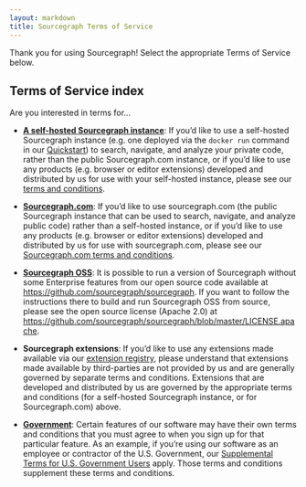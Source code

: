 ```yaml
---
layout: markdown
title: Sourcegraph Terms of Service
---
```


Thank you for using Sourcegraph! Select the appropriate Terms of Service below.

## Terms of Service index

Are you interested in terms for...

- **[A self-hosted Sourcegraph instance](/terms-self-hosted)**: If you’d like to use a self-hosted Sourcegraph instance (e.g. one deployed via the `docker run` command in our [Quickstart](https://docs.sourcegraph.com)) to search, navigate, and analyze your private code, rather than the public Sourcegraph.com instance, or if you’d like to use any products (e.g. browser or editor extensions) developed and distributed by us for use with your self-hosted instance, please see our [terms and conditions](/terms-self-hosted).

- **[Sourcegraph.com](/terms-dotcom)**: If you’d like to use sourcegraph.com (the public Sourcegraph instance that can be used to search, navigate, and analyze public code) rather than a self-hosted instance, or if you’d like to use any products (e.g. browser or editor extensions) developed and distributed by us for use with sourcegraph.com, please see our [Sourcegraph.com terms and conditions](/terms-dotcom).

- **[Sourcegraph OSS](https://github.com/sourcegraph/sourcegraph/blob/master/LICENSE.apache)**: It is possible to run a version of Sourcegraph without some Enterprise features from our open source code available at https://github.com/sourcegraph/sourcegraph. If you want to follow the instructions there to build and run Sourcegraph OSS from source, please see the open source license (Apache 2.0) at https://github.com/sourcegraph/sourcegraph/blob/master/LICENSE.apache.

- **Sourcegraph extensions**: If you’d like to use any extensions made available via our [extension registry](https://sourcegraph.com/extensions), please understand that extensions made available by third-parties are not provided by us and are generally governed by separate terms and conditions. Extensions that are developed and distributed by us are governed by the appropriate terms and conditions (for a self-hosted Sourcegraph instance, or for Sourcegraph.com) above.

- **[Government](/terms-gov)**: Certain features of our software may have their own terms and conditions that you must agree to when you sign up for that particular feature. As an example, if you’re using our software as an employee or contractor of the U.S. Government, our [Supplemental Terms for U.S. Government Users](/terms-gov) apply. Those terms and conditions supplement these terms and conditions.
